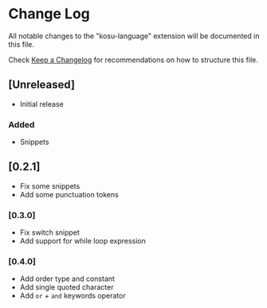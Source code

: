 # Change Log

All notable changes to the "kosu-language" extension will be documented in this file.

Check [Keep a Changelog](https://keepachangelog.com/) for recommendations on how to structure this file.

## [Unreleased]

- Initial release

### Added
- Snippets

## [0.2.1]
- Fix some snippets
- Add some punctuation tokens

### [0.3.0]
- Fix switch snippet
- Add support for while loop expression

### [0.4.0]
- Add order type and constant
- Add single quoted character
- Add ```or``` + ```and``` keywords operator